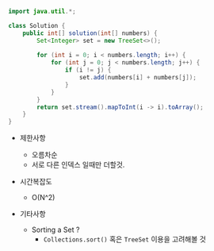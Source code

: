 ```java
import java.util.*;

class Solution {
    public int[] solution(int[] numbers) {
        Set<Integer> set = new TreeSet<>();
        
        for (int i = 0; i < numbers.length; i++) {
            for (int j = 0; j < numbers.length; j++) {
                if (i != j) {
                    set.add(numbers[i] + numbers[j]);
                }
            }
        }
        return set.stream().mapToInt(i -> i).toArray();
    }
}

```

- 제한사항
    - 오름차순
    - 서로 다른 인덱스 일때만 더할것.

- 시간복잡도
    - O(N^2)

- 기타사항
    - Sorting a Set ?
        - `Collections.sort()` 혹은 `TreeSet` 이용을 고려해볼 것